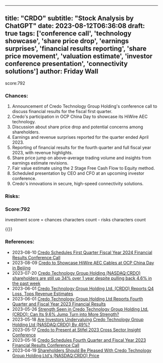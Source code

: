 
---
title: "CRDO"
subtitle: "Stock Analysis by ChatGPT"
date: 2023-08-12T06:36:08
draft: true
tags: ['conference call', 'technology showcase', 'share price drop', 'earnings surprises', 'financial results reporting', 'share price movement', 'valuation estimate', 'investor conference presentation', 'connectivity solutions']
author: Friday Wall
---

score:792
### Chances:
1. Announcement of Credo Technology Group Holding's conference call to discuss financial results for the fiscal first quarter.
2. Credo's participation in OCP China Day to showcase its HiWire AEC technology.
3. Discussion about share price drop and potential concerns among shareholders.
4. Earnings and revenue surprises reported for the quarter ended April 2023.
5. Reporting of financial results for the fourth quarter and full fiscal year 2023, with revenue highlights.
6. Share price jump on above-average trading volume and insights from earnings estimate revisions.
7. Fair value estimate using the 2 Stage Free Cash Flow to Equity method.
8. Scheduled presentation by CEO and CFO at an upcoming investor conference.
9. Credo's innovations in secure, high-speed connectivity solutions.
### Risks:

### Score:792
investment score = chances characters count - risks characters count

{{<tradingview symbol="NASDAQ:CRDO">}}
### References:
- 2023-08-10 [Credo Schedules First Quarter Fiscal Year 2024 Financial Results Conference Call](https://finance.yahoo.com/news/credo-schedules-first-quarter-fiscal-130000480.html?.tsrc=rss)
- 2023-08-09 [Credo to Showcase HiWire AEC Cables at OCP China Day in Beijing](https://finance.yahoo.com/news/credo-showcase-hiwire-aec-cables-130000576.html?.tsrc=rss)
- 2023-07-20 [Credo Technology Group Holding (NASDAQ:CRDO) shareholders are still up 34% over 1 year despite pulling back 4.6% in the past week](https://finance.yahoo.com/news/credo-technology-group-holding-nasdaq-132810739.html?.tsrc=rss)
- 2023-06-01 [Credo Technology Group Holding Ltd. (CRDO) Reports Q4 Loss, Tops Revenue Estimates](https://finance.yahoo.com/news/credo-technology-group-holding-ltd-213508387.html?.tsrc=rss)
- 2023-06-01 [Credo Technology Group Holding Ltd Reports Fourth Quarter and Fiscal Year 2023 Financial Results](https://finance.yahoo.com/news/credo-technology-group-holding-ltd-200500356.html?.tsrc=rss)
- 2023-05-26 [Strength Seen in Credo Technology Group Holding Ltd. (CRDO): Can Its 9.6% Jump Turn into More Strength?](https://finance.yahoo.com/news/strength-seen-credo-technology-group-142200275.html?.tsrc=rss)
- 2023-05-18 [Are Investors Undervaluing Credo Technology Group Holding Ltd (NASDAQ:CRDO) By 49%?](https://finance.yahoo.com/news/investors-undervaluing-credo-technology-group-121130685.html?.tsrc=rss)
- 2023-05-17 [Credo to Present at Stifel 2023 Cross Sector Insight Conference](https://finance.yahoo.com/news/credo-present-stifel-2023-cross-130000914.html?.tsrc=rss)
- 2023-05-16 [Credo Schedules Fourth Quarter and Fiscal Year 2023 Financial Results Conference Call](https://finance.yahoo.com/news/credo-schedules-fourth-quarter-fiscal-200500271.html?.tsrc=rss)
- 2023-04-19 [Shareholders Should Be Pleased With Credo Technology Group Holding Ltd's (NASDAQ:CRDO) Price](https://finance.yahoo.com/news/shareholders-pleased-credo-technology-group-174328321.html?.tsrc=rss)


                